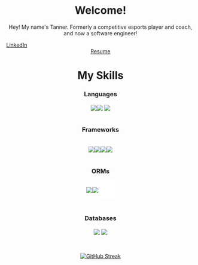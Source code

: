 <h1 align='center' style='font-weight: bold'> Welcome! </h1>
<p align='center'> Hey! My name's Tanner. Formerly a competitive esports player and coach, and now a software engineer!

<div align='center'>
<a style='padding-right: 450px' href='https://www.linkedin.com/in/jtannershaw/'>LinkedIn </a> <a href='https://drive.google.com/file/d/1VpG9t7fJ4o1hNRoUkh6Uk2Fu8l31z9o9/view?usp=sharing'>Resume</a>
</div>
<div>
<h1 align='center' style='font-weight: bold'>My Skills </h1>
<h3 align='center' style='font-weight: bold'>Languages</h3>
<div align='center'>
<img height='50' align='center'src="https://cdn.jsdelivr.net/gh/devicons/devicon/icons/javascript/javascript-original.svg" /><img height='50' align='center'src="https://cdn.jsdelivr.net/gh/devicons/devicon/icons/typescript/typescript-original.svg" />
<img height='50' align='center' src="https://cdn.jsdelivr.net/gh/devicons/devicon/icons/python/python-original-wordmark.svg" />
</div>
<br />
<div align='center'>
<h3 align='center' style='font-weight: bold'>Frameworks</h3>
<br />
<img height='50' align='center' src="https://cdn.jsdelivr.net/gh/devicons/devicon/icons/express/express-original.svg" /><img height='50' align='center' src="https://cdn.jsdelivr.net/gh/devicons/devicon/icons/flask/flask-original.svg" /><img height='50' align='center' src="https://cdn.jsdelivr.net/gh/devicons/devicon/icons/react/react-original.svg" /><img height='50' align='center' src="https://cdn.jsdelivr.net/gh/devicons/devicon/icons/redux/redux-original.svg" />
</div>
<br />
<div align='center'>
<h3 align='center' style='font-weight: bold'>ORMs</h3>
<img height='50' align='center' src="https://cdn.jsdelivr.net/gh/devicons/devicon/icons/sequelize/sequelize-plain.svg" /><img height='50' align='center'src="https://cdn.jsdelivr.net/gh/devicons/devicon/icons/sqlalchemy/sqlalchemy-original.svg" /> <img height='50' align='center' src="https://raw.githubusercontent.com/prisma/presskit/main/Assets/Prisma-LightSymbol.svg" />
</div>
<br />
<div align='center'>
<h3 align='center' style='font-weight: bold'>Databases</h3>
<img height='50' align='center' src="https://cdn.jsdelivr.net/gh/devicons/devicon/icons/postgresql/postgresql-plain-wordmark.svg" /> <img height='50' align='center' src="https://cdn.jsdelivr.net/gh/devicons/devicon/icons/mongodb/mongodb-original.svg" />

</div>
<br />
<br />
<div align='center'>

[![GitHub Streak](http://github-readme-streak-stats.herokuapp.com?user=JTannerShaw&theme=highcontrast&hide_border=true&date_format=M%20j%5B%2C%20Y%5D)](https://git.io/streak-stats)
</div>



